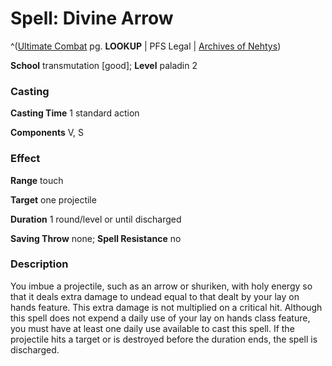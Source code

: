 # Spell: Divine Arrow

^([Ultimate Combat][ss-divine-arrow] pg. **LOOKUP** | PFS Legal | [Archives of Nehtys][sn-divine-arrow])

**School** transmutation [good]; **Level** paladin 2

### Casting

**Casting Time** 1 standard action  

**Components** V, S

### Effect

**Range** touch  

**Target** one projectile  

**Duration** 1 round/level or until discharged  

**Saving Throw** none; **Spell Resistance** no

### Description

You imbue a projectile, such as an arrow or shuriken, with holy energy so that it deals extra damage to undead equal to that dealt by your lay on hands feature. This extra damage is not multiplied on a critical hit. Although this spell does not expend a daily use of your lay on hands class feature, you must have at least one daily use available to cast this spell. If the projectile hits a target or is destroyed before the duration ends, the spell is discharged.

[ss-divine-arrow]: http://paizo.com/pathfinderRPG/v57
[sn-divine-arrow]: http://www.archivesofnethys.com/SpellDisplay.aspx?ItemName=Divine%20Arrow